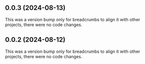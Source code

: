 ## 0.0.3 (2024-08-13)

This was a version bump only for breadcrumbs to align it with other projects, there were no code changes.

## 0.0.2 (2024-08-12)

This was a version bump only for breadcrumbs to align it with other projects, there were no code changes.
